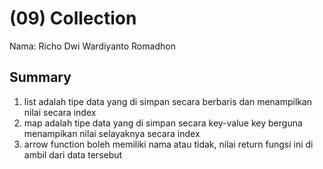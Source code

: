 # (09) Collection

Nama: Richo Dwi Wardiyanto Romadhon 

## Summary

1. list adalah tipe data yang di simpan secara berbaris dan menampilkan nilai secara index
2. map adalah tipe data yang di simpan secara key-value key berguna menampikan nilai selayaknya secara index
3.  arrow function boleh memiliki nama atau tidak, nilai return fungsi ini di ambil dari data tersebut 
